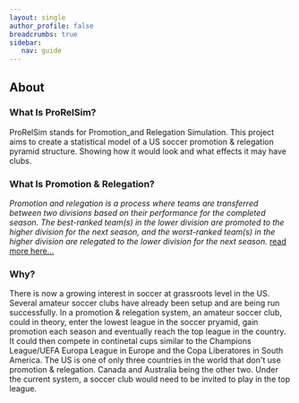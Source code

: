 ```yaml
---
layout: single
author_profile: false
breadcrumbs: true
sidebar:
   nav: guide
---
```


## [](#header-2)About

### [](#header-3)What Is ProRelSim?
ProRelSim stands for Promotion_and Relegation Simulation. This project aims to create a statistical model of a US soccer promotion & relegation pyramid structure. Showing how it would look and what effects it may have clubs.

### [](#header-3)What Is Promotion & Relegation?
*Promotion and relegation is a process where teams are transferred between two divisions based on their performance for the completed season. The best-ranked team(s) in the lower division are promoted to the higher division for the next season, and the worst-ranked team(s) in the higher division are relegated to the lower division for the next season.* [read more here...](https://en.wikipedia.org/wiki/Promotion_and_relegation)

### [](#header-3)Why?
There is now a growing interest in soccer at grassroots level in the US. Several amateur soccer clubs have already been setup and are being run successfully. In a promotion & relegation system, an amateur soccer club, could in theory, enter the lowest league in the soccer pryamid, gain promotion each season and eventually reach the top league in the country. It could then compete in continetal cups similar to the Champions League/UEFA Europa League in Europe and the Copa Liberatores in South America. The US is one of only three countries in the world that don't use promotion & relegation. Canada and Australia being the other two. Under the current system, a soccer club would need to be invited to play in the top league. 